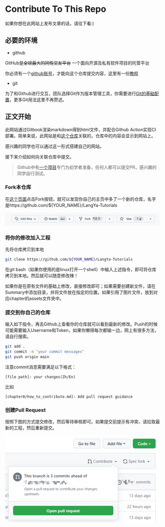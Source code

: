 # Contribute To This Repo

如果你想在此网站上发布文章的话，请往下看:)

## 必要的环境

* github

GitHub是~~全球最大的同性交友平台~~ 一个面向开源及私有软件项目的托管平台

你必须有一个[github账号](https://github.com/)，才能向这个仓库提交内容，这里有一份[教程](https://cloud.tencent.com/developer/article/1487508)

* git

为了和Github进行交互，团队选择Git作为版本管理工具，你需要进行[Git的基础配置](https://www.cnblogs.com/techflow/p/13703721.html)，更多Git用法这里不再赘述。

## 正文开始

此网站通过Gitbook渲染markdown得到html文件，并配合Github Action实现CI部署。简单来说，此网站是和[这个仓库](https://github.com/nArrow4/LangYa-Tutorials)关联的，仓库中的内容会显示到网站上。

感兴趣的同学也可以通过这一形式搭建自己的网站。

接下来介绍如何向关联仓库中提交。

> Github中有[一个项目](https://github.com/firstcontributions/first-contributions)专门为初学者准备，任何人都可以提交PR，感兴趣的同学自行测试。

### Fork本仓库

在[这个页面](https://github.com/nArrow4/LangYa-Tutorials)点击Fork按钮，就可以发现你自己的主页中多了一个新的仓库，名字是https://github.com/${YOUR_NAME}/LangYa-Tutorials

![](./assets/Fork.png)

### 将你的修改加入工程

先将仓库拷贝到本地
```sh
git clone https://github.com/${YOUR_NAME}/LangYa-Tutorials
```
在git bash（如果你使用的是linux打开一个shell）中输入上述指令，即可将仓库拷贝到本地。然后就可以随意修改辣！

如果你是在原有文件的基础上修改，直接修改即可；如果需要创建新文件，请在Summary中添加目录，并将文件放在指定的位置。如果引用了图片文件，放到对应chapter的assets文件夹中。

### 提交到你自己的仓库

输入如下指令，再去Github上查看你的仓库就可以看到最新的修改。Push的时候可能需要输入Username和Token，如果你懒得每次都输一边，网上有很多方法，请自行搜索。

```sh
git add .
git commit -m "your commit messages"
git push origin main
```

注意commit消息需要满足以下格式：

```
[file path]: your changes(Zh/En)
```

比如

```
[chapter0/how_to_contribute.md]: Add pull request guidance
```

### 创建Pull Request

按照下图的方式提交修改，然后等待审核即可。如果提交前提示有冲突，请拉取最新的工程，然后重新提交。

![](./assets/PR.png)